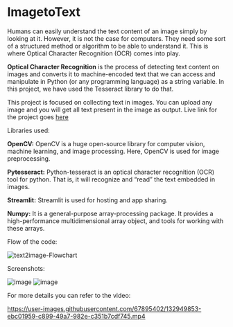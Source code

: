 # ImagetoText
Humans can easily understand the text content of an image simply by looking at it. However, it is not the case for computers. They need some sort of a structured method or algorithm to be able to understand it. This is where Optical Character Recognition (OCR) comes into play.

**Optical Character Recognition** is the process of detecting text content on images and converts it to machine-encoded text that we can access and manipulate in Python (or any programming language) as a string variable. In this project, we have used the Tesseract library to do that.

This project is focused on collecting text in images.
You can upload any image and you will get all text present in the image as output.
Live link for the project goes [here](https://share.streamlit.io/atinder01/imagetotext/main/main.py)

Libraries used:

**OpenCV:** OpenCV is a huge open-source library for computer vision, machine learning, and image processing. Here, OpenCV is used for image preprocessing.

**Pytesseract:** Python-tesseract is an optical character recognition (OCR) tool for python. That is, it will recognize and “read” the text embedded in images.

**Streamlit:** Streamlit is used for hosting and app sharing.

**Numpy:** It is a general-purpose array-processing package. It provides a high-performance multidimensional array object, and tools for working with these arrays.

Flow of the code:

![text2image-Flowchart](https://user-images.githubusercontent.com/67895402/132952826-35231b61-b445-4d40-a0ef-eed9ecafa0ab.png)

Screenshots:

![image](https://user-images.githubusercontent.com/67895402/134712522-13f9163e-212d-4063-abde-e617b3e5e2bc.png)
![image](https://user-images.githubusercontent.com/67895402/134712625-72ba0453-f106-44fb-86a1-bb88a5c6869a.png)

For more details you can refer to the video:

https://user-images.githubusercontent.com/67895402/132949853-ebc01959-c899-49a7-982e-c351b7cdf745.mp4



